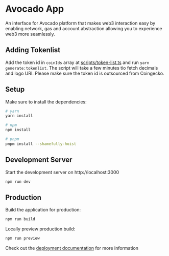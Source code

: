 # Avocado App

An interface for Avocado platform that makes web3 interaction easy by enabling network, gas and account abstraction allowing you to experience web3 more seamlessly.

## Adding Tokenlist

Add the token id in `coinIds` array at [scripts/token-list.ts](https://github.com/Instadapp/avocado/blob/master/scripts/token-list.ts) and run `yarn generate:tokenlist`. The script will take a few minutes tio fetch decimals and logo URI. Please make sure the token id is outsourced from Coingecko.

## Setup

Make sure to install the dependencies:

```bash
# yarn
yarn install

# npm
npm install

# pnpm
pnpm install --shamefully-hoist
```

## Development Server

Start the development server on http://localhost:3000

```bash
npm run dev
```

## Production

Build the application for production:

```bash
npm run build
```

Locally preview production build:

```bash
npm run preview
```

Check out the [deployment documentation](https://nuxt.com/docs/getting-started/deployment) for more information
